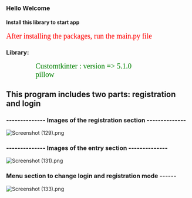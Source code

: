 ### Hello Welcome
#### Install this library to start app
<h style="color:red; font-family: t; font-size: 20px">After installing the packages, run the main.py file</h>
### Library:
<h style="color:green; padding:80px; font-family: t; font-size: 20px">Customtkinter : version => 5.1.0</h>
<h style="color:green; padding:80px; font-family: t; font-size: 20px">pillow</h>
## This program includes two parts: registration and login
### -------------- Images of the registration section --------------
![Screenshot (129).png](..%2F..%2FPictures%2FScreenshots%2FScreenshot%20%28129%29.png)
### -------------- Images of the entry section --------------
![Screenshot (131).png](..%2F..%2FPictures%2FScreenshots%2FScreenshot%20%28131%29.png)
### Menu section to change login and registration mode ------
![Screenshot (133).png](..%2F..%2FPictures%2FScreenshots%2FScreenshot%20%28133%29.png)